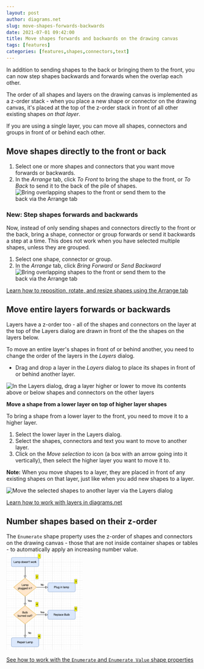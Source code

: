 ```yaml
---
layout: post
author: diagrams.net
slug: move-shapes-forwards-backwards
date: 2021-07-01 09:42:00
title: Move shapes forwards and backwards on the drawing canvas 
tags: [features]
categories: [features,shapes,connectors,text]
---
```


In addition to sending shapes to the back or bringing them to the front, you can now step shapes backwards and forwards when the overlap each other.

The order of all shapes and layers on the drawing canvas is implemented as a z-order stack - when you place a new shape or connector on the drawing canvas, it's placed at the top of the z-order stack in front of all other existing shapes _on that layer_. 

If you are using a single layer, you can move all shapes, connectors and groups in front of or behind each other.

## Move shapes directly to the front or back 

1. Select one or more shapes and connectors that you want move forwards or backwards. 
2. In the _Arrange_ tab, click _To Front_ to bring the shape to the front, or _To Back_ to send it to the back of the pile of shapes. 
<br /><img src="/assets/img/blog/arrange-tab-to-front-to-back.gif" style="width=100%;max-width:400px;height:auto;" alt="Bring overlapping shapes to the front or send them to the back via the Arrange tab"> 

### New: Step shapes forwards and backwards

Now, instead of only sending shapes and connectors directly to the front or the back, bring a shape, connector or group forwards or send it backwards a step at a time. This does not work when you have selected multiple shapes, unless they are grouped.

1. Select one shape, connector or group.
2. In the _Arrange_ tab, click _Bring Forward_ or _Send Backward_
<br /><img src="/assets/img/blog/arrange-tab-forward-backward.gif" style="width=100%;max-width:400px;height:auto;" alt="Bring overlapping shapes to the front or send them to the back via the Arrange tab">

[Learn how to reposition, rotate, and resize shapes using the Arrange tab](/doc/faq/arrange-tab.html)

## Move entire layers forwards or backwards

Layers have a z-order too - all of the shapes and connectors on the layer at the top of the Layers dialog are drawn in front of the the shapes on the layers below. 

To move an entire layer's shapes in front of or behind another, you need to change the order of the layers in the _Layers_ dialog. 

* Drag and drop a layer in the _Layers_ dialog to place its shapes in front of or behind another layer.

<img src="/assets/img/blog/layer-rearrange.gif" style="max-width:100%;height:auto;" alt="In the Layers dialog, drag a layer higher or lower to move its contents above or below shapes and connectors on the other layers">

**Move a shape from a lower layer on top of higher layer shapes**

To bring a shape from a lower layer to the front, you need to move it to a higher layer.

1. Select the lower layer in the Layers dialog. 
2. Select the shapes, connectors and text you want to move to another layer. 
3. Click on the _Move selection to_ icon (a box with an arrow going into it vertically), then select the higher layer you want to move it to.

**Note:** When you move shapes to a layer, they are placed in front of any existing shapes on that layer, just like when you add new shapes to a layer.

<img src="/assets/img/blog/shapes-move-layers.png" style="max-width:100%;height:auto;" alt="Move the selected shapes to another layer via the Layers dialog">

[Learn how to work with layers in diagrams.net](/doc/layers.html)

## Number shapes based on their z-order

The ``Enumerate`` shape property uses the z-order of shapes and connectors on the drawing canvas - those that are not inside container shapes or tables - to automatically apply an increasing number value. 
<br /><img src="/assets/img/blog/enumerate-example.png" style="width=100%;max-width:200px;height:auto;" alt="Number shapes in a diagram">

[See how to work with the ``Enumerate`` and ``Enumerate Value`` shape properties](/blog/number-shapes.html)